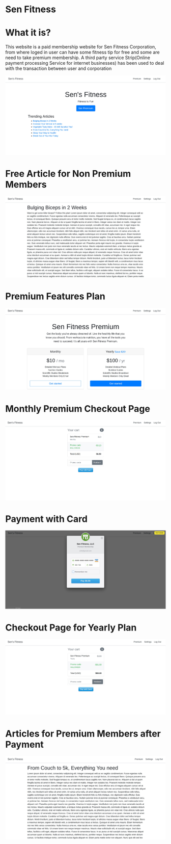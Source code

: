 
# Sen Fitness

# What it is?

This website is a paid membership website for Sen Fitness Corporation, from where loged in user can have some fitness tip for free and some are need to take premium membership.
A third party service Strip(Online payment processing Service for internet businesses) has been used to deal with the transaction between user and corporation

![title](sen_fitness_images/home.jpg)

# Free Article for Non Premium Members

![title](sen_fitness_images/non_premium_article.jpg)

# Premium Features Plan

![title](sen_fitness_images/premium_features.jpg)

# Monthly Premium Checkout Page

![title](sen_fitness_images/checkout_monthly.jpg)

# Payment with Card

![title](sen_fitness_images/payment_page.jpg)

# Checkout Page for Yearly Plan

![title](sen_fitness_images/checkout_yearly.jpg)

# Articles for Premium Members after Payment

![title](sen_fitness_images/article_for_premium.jpg)
